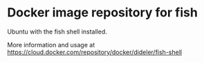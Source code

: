 # Docker image repository for fish

Ubuntu with the fish shell installed.

More information and usage at https://cloud.docker.com/repository/docker/dideler/fish-shell